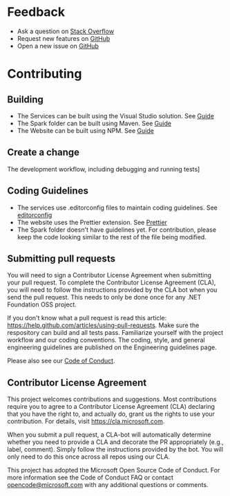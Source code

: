 # Feedback

 - Ask a question on [Stack Overflow](https://stackoverflow.com/questions/tagged/data-accelerator)
 - Request new features on [GitHub](CONTRIBUTING.md)
 - Open a new issue on [GitHub](https://github.com/Microsoft/data-accelerator/issues)

# Contributing

## Building 
 * The Services can be built using the Visual Studio solution.  See [Guide](Services/CONTRIBUTING.md)
 * The Spark folder can be built using Maven. See [Guide](Spark/CONTRIBUTING.md)
 * The Website can be built using NPM. See [Guide](Website/CONTRIBUTING.md)

## Create a change
The development workflow, including debugging and running tests]

## Coding Guidelines
 * The services use .editorconfig files to maintain coding guidelines.  See [editorconfig](Services/.editorconfig) 
 * The website uses the Prettier extension.  See [Prettier](https://marketplace.visualstudio.com/items?itemName=esbenp.prettier-vscode)
 * The Spark folder doesn't have guidelines yet.  For contribution, please keep the code looking similar to the rest of the file being modified.

## Submitting pull requests

You will need to sign a Contributor License Agreement when submitting your pull request. To complete the Contributor License Agreement (CLA), you will need to follow the instructions provided by the CLA bot when you send the pull request. This needs to only be done once for any .NET Foundation OSS project.

If you don't know what a pull request is read this article: https://help.github.com/articles/using-pull-requests. Make sure the respository can build and all tests pass. Familiarize yourself with the project workflow and our coding conventions. The coding, style, and general engineering guidelines are published on the Engineering guidelines page.

Please also see our [Code of Conduct](CODE_OF_CONDUCT.md).

## Contributor License Agreement
This project welcomes contributions and suggestions. Most contributions require you to agree to a Contributor License Agreement (CLA) declaring that you have the right to, and actually do, grant us the rights to use your contribution. For details, visit https://cla.microsoft.com.

When you submit a pull request, a CLA-bot will automatically determine whether you need to provide a CLA and decorate the PR appropriately (e.g., label, comment). Simply follow the instructions provided by the bot. You will only need to do this once across all repos using our CLA.

This project has adopted the Microsoft Open Source Code of Conduct. For more information see the Code of Conduct FAQ or contact opencode@microsoft.com with any additional questions or comments.
